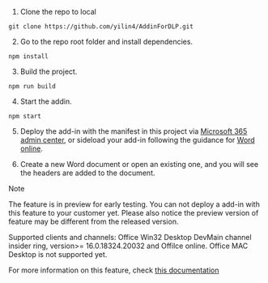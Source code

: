 1. Clone the repo to local
```git
git clone https://github.com/yilin4/AddinForDLP.git
```
2. Go to the repo root folder and install dependencies.
```git
npm install
```
3. Build the project.
```git
npm run build
```
4. Start the addin.
```git
npm start
```
5. Deploy the add-in with the manifest in this project via [Microsoft 365 admin center](https://learn.microsoft.com/en-us/microsoft-365/admin/manage/test-and-deploy-microsoft-365-apps?view=o365-worldwide), or sideload your add-in following the guidance for [Word online](https://learn.microsoft.com/office/dev/add-ins/testing/sideload-office-add-ins-for-testing).

6. Create a new Word document or open an existing one, and you will see the headers are added to the document.

> [!NOTE]
> The feature is in preview for early testing. You can not deploy a add-in with this feature to your customer yet. Please also notice the preview version of feature may be different from the released version.
> 
> Supported clients and channels: Office Win32 Desktop DevMain channel insider ring, version>= 16.0.18324.20032 and Offilce online. Office MAC Desktop is not supported yet.
> 
> For more information on this feature, check [this documentation](https://github.com/OfficeDev/office-js-docs-pr/blob/WXP-event-based-activation/docs/develop/WXP-event-based-activation.md)
